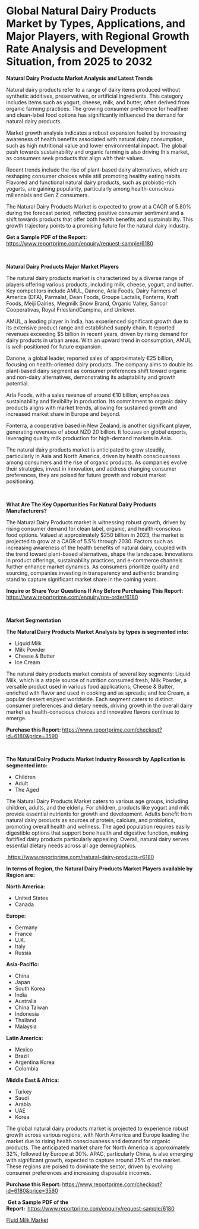 <p><h1>Global Natural Dairy Products Market by Types, Applications, and Major Players, with Regional Growth Rate Analysis and Development Situation, from 2025 to 2032</h1></p><p><strong>Natural Dairy Products Market Analysis and Latest Trends</strong></p>
<p><p>Natural dairy products refer to a range of dairy items produced without synthetic additives, preservatives, or artificial ingredients. This category includes items such as yogurt, cheese, milk, and butter, often derived from organic farming practices. The growing consumer preference for healthier and clean-label food options has significantly influenced the demand for natural dairy products. </p><p>Market growth analysis indicates a robust expansion fueled by increasing awareness of health benefits associated with natural dairy consumption, such as high nutritional value and lower environmental impact. The global push towards sustainability and organic farming is also driving this market, as consumers seek products that align with their values. </p><p>Recent trends include the rise of plant-based dairy alternatives, which are reshaping consumer choices while still promoting healthy eating habits. Flavored and functional natural dairy products, such as probiotic-rich yogurts, are gaining popularity, particularly among health-conscious millennials and Gen Z consumers. </p><p>The Natural Dairy Products Market is expected to grow at a CAGR of 5.80% during the forecast period, reflecting positive consumer sentiment and a shift towards products that offer both health benefits and sustainability. This growth trajectory points to a promising future for the natural dairy industry.</p></p>
<p><strong>Get a Sample PDF of the Report:&nbsp;</strong> <a href="https://www.reportprime.com/enquiry/request-sample/6180?utm_campaign=2444&utm_medium=2&utm_source=Github&utm_content=ia&utm_term=19032025&utm_id=natural-dairy-products">https://www.reportprime.com/enquiry/request-sample/6180</a></p>
<p>&nbsp;</p>
<p><strong>Natural Dairy Products Major Market Players</strong></p>
<p><p>The natural dairy products market is characterized by a diverse range of players offering various products, including milk, cheese, yogurt, and butter. Key competitors include AMUL, Danone, Arla Foods, Dairy Farmers of America (DFA), Parmalat, Dean Foods, Groupe Lactalis, Fonterra, Kraft Foods, Meiji Dairies, Megmilk Snow Brand, Organic Valley, Sancor Cooperativas, Royal FrieslandCampina, and Unilever.</p><p>AMUL, a leading player in India, has experienced significant growth due to its extensive product range and established supply chain. It reported revenues exceeding $5 billion in recent years, driven by rising demand for dairy products in urban areas. With an upward trend in consumption, AMUL is well-positioned for future expansion.</p><p>Danone, a global leader, reported sales of approximately €25 billion, focusing on health-oriented dairy products. The company aims to double its plant-based dairy segment as consumer preferences shift toward organic and non-dairy alternatives, demonstrating its adaptability and growth potential.</p><p>Arla Foods, with a sales revenue of around €10 billion, emphasizes sustainability and flexibility in production. Its commitment to organic dairy products aligns with market trends, allowing for sustained growth and increased market share in Europe and beyond.</p><p>Fonterra, a cooperative based in New Zealand, is another significant player, generating revenues of about NZD 20 billion. It focuses on global exports, leveraging quality milk production for high-demand markets in Asia. </p><p>The natural dairy products market is anticipated to grow steadily, particularly in Asia and North America, driven by health consciousness among consumers and the rise of organic products. As companies evolve their strategies, invest in innovation, and address changing consumer preferences, they are poised for future growth and robust market positioning.</p></p>
<p>&nbsp;</p>
<p><strong>What Are The Key Opportunities For Natural Dairy Products Manufacturers?</strong></p>
<p><p>The Natural Dairy Products market is witnessing robust growth, driven by rising consumer demand for clean label, organic, and health-conscious food options. Valued at approximately $250 billion in 2023, the market is projected to grow at a CAGR of 5.5% through 2030. Factors such as increasing awareness of the health benefits of natural dairy, coupled with the trend toward plant-based alternatives, shape the landscape. Innovations in product offerings, sustainability practices, and e-commerce channels further enhance market dynamics. As consumers prioritize quality and sourcing, companies investing in transparency and authentic branding stand to capture significant market share in the coming years.</p></p>
<p><strong>Inquire or Share Your Questions If Any Before Purchasing This Report:</strong> <a href="https://www.reportprime.com/enquiry/pre-order/6180?utm_campaign=2444&utm_medium=2&utm_source=Github&utm_content=ia&utm_term=19032025&utm_id=natural-dairy-products">https://www.reportprime.com/enquiry/pre-order/6180</a></p>
<p>&nbsp;</p>
<p><strong>Market Segmentation</strong></p>
<p><strong>The Natural Dairy Products Market Analysis by types is segmented into:</strong></p>
<p><ul><li>Liquid Milk</li><li>Milk Powder</li><li>Cheese & Butter</li><li>Ice Cream</li></ul></p>
<p><p>The natural dairy products market consists of several key segments: Liquid Milk, which is a staple source of nutrition consumed fresh; Milk Powder, a versatile product used in various food applications; Cheese & Butter, enriched with flavor and used in cooking and as spreads; and Ice Cream, a popular dessert enjoyed worldwide. Each segment caters to distinct consumer preferences and dietary needs, driving growth in the overall dairy market as health-conscious choices and innovative flavors continue to emerge.</p></p>
<p><strong>Purchase this Report:&nbsp;</strong><a href="https://www.reportprime.com/checkout?id=6180&price=3590&utm_campaign=2444&utm_medium=2&utm_source=Github&utm_content=ia&utm_term=19032025&utm_id=natural-dairy-products">https://www.reportprime.com/checkout?id=6180&price=3590</a></p>
<p>&nbsp;</p>
<p><strong>The Natural Dairy Products Market Industry Research by Application is segmented into:</strong></p>
<p><ul><li>Children</li><li>Adult</li><li>The Aged</li></ul></p>
<p><p>The Natural Dairy Products Market caters to various age groups, including children, adults, and the elderly. For children, products like yogurt and milk provide essential nutrients for growth and development. Adults benefit from natural dairy products as sources of protein, calcium, and probiotics, promoting overall health and wellness. The aged population requires easily digestible options that support bone health and digestive function, making fortified dairy products particularly appealing. Overall, natural dairy serves essential dietary needs across all age demographics.</p></p>
<p><a href="https://www.reportprime.com/natural-dairy-products-r6180?utm_campaign=2444&utm_medium=2&utm_source=Github&utm_content=ia&utm_term=19032025&utm_id=natural-dairy-products">&nbsp;https://www.reportprime.com/natural-dairy-products-r6180</a></p>
<p><strong>In terms of Region, the Natural Dairy Products Market Players available by Region are:</strong></p>
<p>
    <p> <strong> North America: </strong>
        <ul>
            <li>United States</li>
            <li>Canada</li>
        </ul>
        </p> 
    <p> <strong> Europe: </strong>
        <ul>
            <li>Germany</li>
            <li>France</li>
            <li>U.K.</li>
            <li>Italy</li>
            <li>Russia</li>
        </ul>
        </p> 
    <p> <strong> Asia-Pacific: </strong>
        <ul>
            <li>China</li>
            <li>Japan</li>
            <li>South Korea</li>
            <li>India</li>
            <li>Australia</li>
            <li>China Taiwan</li>
            <li>Indonesia</li>
            <li>Thailand</li>
            <li>Malaysia</li>
        </ul>
        </p> 
    <p> <strong> Latin America: </strong>
        <ul>
            <li>Mexico</li>
            <li>Brazil</li>
            <li>Argentina Korea</li>
            <li>Colombia</li>
        </ul>
        </p> 
    <p> <strong> Middle East & Africa: </strong>
        <ul>
            <li>Turkey</li>
            <li>Saudi</li>
            <li>Arabia</li>
            <li>UAE</li>
            <li>Korea</li>
        </ul>
    </p>
    </p>
<p><p>The global natural dairy products market is projected to experience robust growth across various regions, with North America and Europe leading the market due to rising health consciousness and demand for organic products. The anticipated market share for North America is approximately 32%, followed by Europe at 30%. APAC, particularly China, is also emerging with significant growth, expected to capture around 25% of the market. These regions are poised to dominate the sector, driven by evolving consumer preferences and increasing disposable incomes.</p></p>
<p><strong>Purchase this Report: </strong><a href="https://www.reportprime.com/checkout?id=6180&price=3590&utm_campaign=2444&utm_medium=2&utm_source=Github&utm_content=ia&utm_term=19032025&utm_id=natural-dairy-products">https://www.reportprime.com/checkout?id=6180&price=3590</a></p>
<p>&nbsp;<strong>Get a Sample PDF of the Report:&nbsp;&nbsp;</strong><a href="https://www.reportprime.com/enquiry/request-sample/6180?utm_campaign=2444&utm_medium=2&utm_source=Github&utm_content=ia&utm_term=19032025&utm_id=natural-dairy-products">https://www.reportprime.com/enquiry/request-sample/6180</a></p>
<p><strong></strong></p>
<p><p><a href="https://github.com/SanjidaMahmud54/Market-Research-Report-List-2/blob/main/fluid-milk-market.md?utm_campaign=2444&utm_medium=2&utm_source=Github&utm_content=ia&utm_term=19032025&utm_id=natural-dairy-products">Fluid Milk Market</a></p></p>